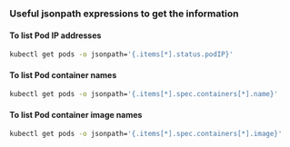 ### Useful jsonpath expressions to get the information

#### To list Pod IP addresses

```sh
kubectl get pods -o jsonpath='{.items[*].status.podIP}'
```

#### To list Pod container names

```sh
kubectl get pods -o jsonpath='{.items[*].spec.containers[*].name}'
```
####  To list Pod container image names

```sh
kubectl get pods -o jsonpath='{.items[*].spec.containers[*].image}'
```

